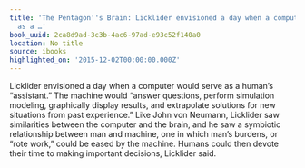 ```yaml
---
title: 'The Pentagon''s Brain: Licklider envisioned a day when a computer would serve
  as a …'
book_uuid: 2ca8d9ad-3c3b-4ac6-97ad-e93c52f140a0
location: No title
source: ibooks
highlighted_on: '2015-12-02T00:00:00.000Z'
---
```


Licklider envisioned a day when a computer would serve as a human’s “assistant.” The machine would “answer questions, perform simulation modeling, graphically display results, and extrapolate solutions for new situations from past experience.” Like John von Neumann, Licklider saw similarities between the computer and the brain, and he saw a symbiotic relationship between man and machine, one in which man’s burdens, or “rote work,” could be eased by the machine. Humans could then devote their time to making important decisions, Licklider said.